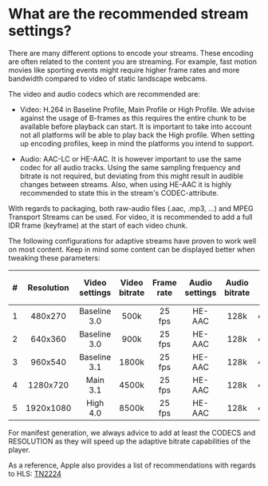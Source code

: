 # What are the recommended stream settings?

There are many different options to encode your streams. These encoding are often related to the content you are streaming. For example, fast motion movies like sporting events might require higher frame rates and more bandwidth compared to video of static landscape webcams.

The video and audio codecs which are recommended are:

- Video: H.264 in Baseline Profile, Main Profile or High Profile. We advise against the usage of B-frames as this requires the entire chunk to be available before playback can start. It is important to take into account not all platforms will be able to play back the High profile. When setting up encoding profiles, keep in mind the platforms you intend to support.

- Audio: AAC-LC or HE-AAC. It is however important to use the same codec for all audio tracks. Using the same sampling frequency and bitrate is not required, but deviating from this might result in audible changes between streams. Also, when using HE-AAC it is highly recommended to state this in the stream's CODEC-attribute.

With regards to packaging, both raw-audio files (.aac, .mp3, ...) and MPEG Transport Streams can be used. For video, it is recommended to add a full IDR frame (keyframe) at the start of each video chunk.

The following configurations for adaptive streams have proven to work well on most content. Keep in mind some content can be displayed better when tweaking these parameters:

| #    | Resolution | Video settings | Video bitrate | Frame rate | Audio settings | Audio bitrate | Audio sample rate |
| :--: | :--------: | :------------: | :-----------: | :--------: | :------------: | :-----------: | :---------------: |
| 1 | 480x270 | Baseline 3.0 | 500k | 25 fps | HE-AAC | 128k | 44.1kHz |
| 2 | 640x360 | Baseline 3.0 | 900k | 25 fps | HE-AAC | 128k | 44.1kHz |
| 3 | 960x540 | Baseline 3.1 | 1800k | 25 fps | HE-AAC | 128k | 44.1kHz |
| 4 | 1280x720 | Main 3.1 | 4500k | 25 fps | HE-AAC | 128k | 44.1kHz |
| 5 | 1920x1080 | High 4.0 | 8500k | 25 fps | HE-AAC | 128k | 44.1kHz |



For manifest generation, we always advice to add at least the CODECS and RESOLUTION as they will speed up the adaptive bitrate capabilities of the player.

As a reference, Apple also provides a list of recommendations with regards to HLS: [TN2224](https://developer.apple.com/library/ios/technotes/tn2224/_index.html#//apple_ref/doc/uid/DTS40009745-CH1-SETTINGSFILES)